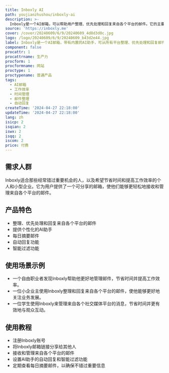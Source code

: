 ```yaml
---
title: Inboxly AI
path: youjianzhushou/inboxly-ai
description: >-
  Inboxly是一个AI邮箱，可以帮助用户整理、优先处理和回复来自各个平台的邮件。它的主要优点是提高工作效率、节省时间和保护隐私。Inboxly适用于个人和小型企业，提供AI助手、自动回复、智能过滤等功能。它是一个具有高影响力的低成本解决方案。
source: 'https://inboxly.me'
cover: /cover/20240609/6/9/20240609_4d8d3d0c.jpg
logo: /logo/20240609/6/9/20240609_b43d2e44.jpg
label: Inboxly是一个AI邮箱，带有内置的AI助手，可从所有平台整理、优先处理和回复邮件，让您不再错过有价值的新机会。
component: false
procattr: 1
procattrname: 生产力
procform: 1
procformname: 网站
proctype: 1
proctypename: 普通产品
tags:
  - AI邮箱
  - 工作效率
  - 时间管理
  - 邮件整理
  - 自动回复
createTime: '2024-04-27 22:18:00'
updateTime: '2024-04-27 22:18:00'
lang: zh
isicp: 2
isqian: 2
iswx: 2
isqq: 2
iscom: 2
price: 付费
---
```




## 需求人群
Inboxly适合那些经常错过重要机会的人，以及希望节省时间和提高工作效率的个人和小型企业。它为用户提供了一个可分享的邮箱，使他们能够更轻松地接收和管理来自各个平台的邮件。

## 产品特色
* 整理、优先处理和回复来自各个平台的邮件
* 提供个性化的AI助手
* 每日摘要邮件
* 自动回复功能
* 智能过滤功能

## 使用场景示例
* 一个自由职业者发现Inboxly帮助他更好地管理邮件，节省时间并提高工作效率。
* 一位小企业主使用Inboxly整理和回复来自各个平台的邮件，使他能够更好地关注业务发展。
* 一位学生使用Inboxly来管理来自各个社交媒体平台的消息，节省时间并更有效地与观众互动。

## 使用教程
* 注册Inboxly账号
* 将Inboxly邮箱链接分享给其他人
* 接收和管理来自各个平台的邮件
* 设置AI助手的自动回复和智能过滤功能
* 定期查看每日摘要邮件，以确保不错过重要信息

  

